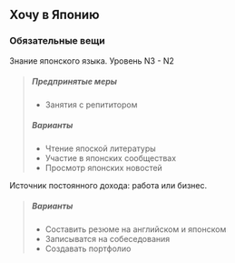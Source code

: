 ## Хочу в Японию

### Обязательные вещи
Знание японского языка. Уровень N3 - N2
> ##### Предпринятые меры
> - Занятия с репититором
> 
> ##### Варианты
> - Чтение япоской литературы
> - Участие в японских сообществах
> - Просмотр японских новостей

Источник постоянного дохода: работа или бизнес.
> ##### Варианты
> - Составить резюме на английском и японском
> - Записыватся на собеседования
> - Создавать портфолио